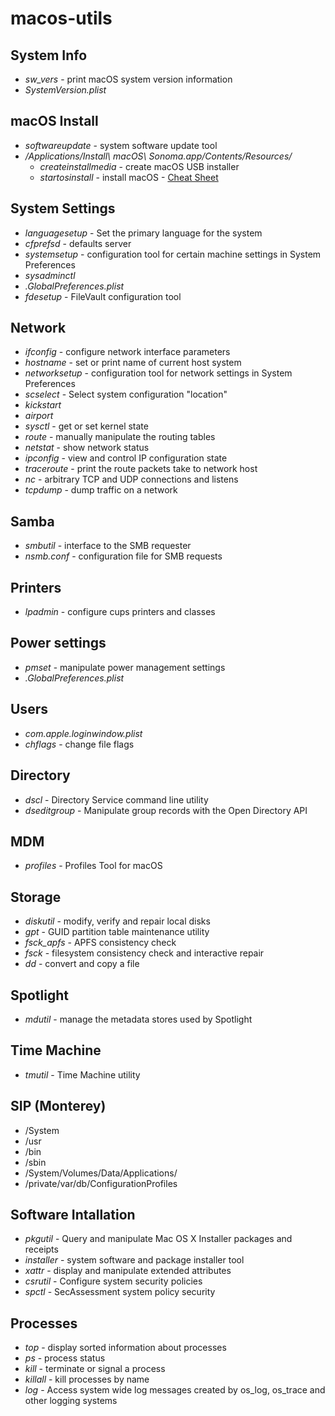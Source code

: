 # macos-utils
## System Info
- _sw_vers_ - print macOS system version information
- _SystemVersion.plist_
## macOS Install
- _softwareupdate_ - system software update tool
- _/Applications/Install\ macOS\ Sonoma.app/Contents/Resources/_
  - _createinstallmedia_ - create macOS USB installer
  - _startosinstall_ - install macOS - [Cheat Sheet](https://gist.github.com/acodega/57766c52a18a828b1ec44ad2492b5127)
## System Settings
- _languagesetup_ - Set the primary language for the system
- _cfprefsd_ - defaults server
- _systemsetup_ - configuration tool for certain machine settings in System Preferences
- _sysadminctl_
- _.GlobalPreferences.plist_
- _fdesetup_ - FileVault configuration tool
## Network 
- _ifconfig_ - configure network interface parameters
- _hostname_ - set or print name of current host system
- _networksetup_ - configuration tool for network settings in System Preferences
- _scselect_ - Select system configuration "location"
- _kickstart_
- _airport_
- _sysctl_ - get or set kernel state
- _route_ - manually manipulate the routing tables
- _netstat_ - show network status
- _ipconfig_ - view and control IP configuration state
- _traceroute_ - print the route packets take to network host
- _nc_ - arbitrary TCP and UDP connections and listens
- _tcpdump_ - dump traffic on a network
## Samba
- _smbutil_ - interface to the SMB requester
- _nsmb.conf_ - configuration file for SMB requests
## Printers
- _lpadmin_ - configure cups printers and classes
## Power settings
- _pmset_ - manipulate power management settings
- _.GlobalPreferences.plist_
## Users
- _com.apple.loginwindow.plist_
- _chflags_ - change file flags
## Directory
- _dscl_ - Directory Service command line utility
- _dseditgroup_ - Manipulate group records with the Open Directory API
## MDM
- _profiles_ - Profiles Tool for macOS
## Storage
- _diskutil_ - modify, verify and repair local disks
- _gpt_ - GUID partition table maintenance utility
- _fsck_apfs_ - APFS consistency check
- _fsck_ - filesystem consistency check and interactive repair
- _dd_ - convert and copy a file
## Spotlight
- _mdutil_ - manage the metadata stores used by Spotlight
## Time Machine
- _tmutil_ - Time Machine utility
## SIP (Monterey)
- /System
- /usr
- /bin
- /sbin
- /System/Volumes/Data/Applications/
- /private/var/db/ConfigurationProfiles
## Software Intallation
- _pkgutil_ - Query and manipulate Mac OS X Installer packages and receipts
- _installer_ - system software and package installer tool
- _xattr_ - display and manipulate extended attributes
- _csrutil_ - Configure system security policies
- _spctl_ - SecAssessment system policy security
## Processes
- _top_ - display sorted information about processes
- _ps_ - process status
- _kill_ - terminate or signal a process
- _killall_ - kill processes by name
- _log_ - Access system wide log messages created by os_log, os_trace and other logging systems
